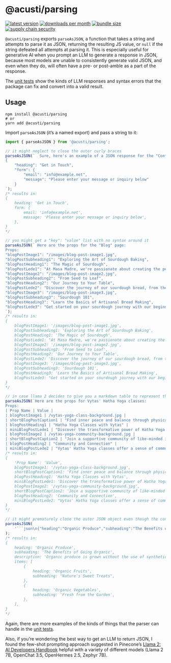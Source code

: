 # @acusti/parsing

[![latest version](https://img.shields.io/npm/v/@acusti/parsing?style=for-the-badge)](https://www.npmjs.com/package/@acusti/parsing)
[![downloads per month](https://img.shields.io/npm/dm/@acusti/parsing?style=for-the-badge)](https://www.npmjs.com/package/@acusti/parsing)
[![bundle size](https://deno.bundlejs.com/badge?q=@acusti/parsing)](https://bundlejs.com/?q=%40acusti%2Fparsing)
[![supply chain security](https://socket.dev/api/badge/npm/package/@acusti/parsing/0.20.1)](https://socket.dev/npm/package/@acusti/parsing/overview/0.20.1)

`@acusti/parsing` exports `parseAsJSON`, a function that takes a string and
attempts to parse it as JSON, returning the resulting JS value, or `null`
if the string defeated all attempts at parsing it. This is especially
useful for generative AI when you prompt an LLM to generate a response in
JSON, because most models are unable to consistently generate valid JSON,
and even when they do, will often have a pre- or post-amble as a part of
the response.

The [unit tests][] show the kinds of LLM responses and syntax errors that
the package can fix and convert into a valid result.

## Usage

```
npm install @acusti/parsing
# or
yarn add @acusti/parsing
```

Import `parseAsJSON` (it’s a named export) and pass a string to it:

````js
import { parseAsJSON } from '@acusti/parsing';

// it might neglect to close the outer curly braces
parseAsJSON(`  Sure, here's an example of a JSON response for the "Contact Form" page:
{
    "heading": "Get in Touch",
    "form": {
        "email": "info@example.net",
        "message": "Please enter your message or inquiry below"
    }
`);
/* results in:
{
    heading: 'Get in Touch',
    form: {
        email: 'info@example.net',
        message: 'Please enter your message or inquiry below',
    },
}
*/

// you might get a "key": "value" list with no syntax around it
parseAsJSON(` Here are the props for the "Blog" page:
Props:
"blogPostImage1": "/images/blog-post-image1.jpg",
"blogPostSubheading1": "Exploring the Art of Sourdough Baking",
"blogPostHeading1": "The Magic of Sourdough",
"blogPostLede1": "At Masa Madre, we're passionate about creating the perfect sourdough bread. Learn more about the art and craft of this ancient tradition.",
"blogPostImage2": "/images/blog-post-image2.jpg",
"blogPostSubheading2": "From Seed to Loaf",
"blogPostHeading2": "Our Journey to Your Table",
"blogPostLede2": "Discover the journey of our sourdough bread, from the seed to the loaf.",
"blogPostImage3": "/images/blog-post-image3.jpg",
"blogPostSubheading3": "Sourdough 101",
"blogPostHeading3": "Learn the Basics of Artisanal Bread Making",
"blogPostLede3": "Get started on your sourdough journey with our beginner's guide to artisanal bread making.",
`);
/* results in:
{
    blogPostImage1: '/images/blog-post-image1.jpg',
    blogPostSubheading1: 'Exploring the Art of Sourdough Baking',
    blogPostHeading1: 'The Magic of Sourdough',
    blogPostLede1: "At Masa Madre, we're passionate about creating the perfect sourdough bread. Learn more about the art and craft of this ancient tradition.",
    blogPostImage2: '/images/blog-post-image2.jpg',
    blogPostSubheading2: 'From Seed to Loaf',
    blogPostHeading2: 'Our Journey to Your Table',
    blogPostLede2: 'Discover the journey of our sourdough bread, from the seed to the loaf.',
    blogPostImage3: '/images/blog-post-image3.jpg',
    blogPostSubheading3: 'Sourdough 101',
    blogPostHeading3: 'Learn the Basics of Artisanal Bread Making',
    blogPostLede3: "Get started on your sourdough journey with our beginner's guide to artisanal bread making.",
}
*/

// in case llama 2 decides to give you a markdown table to represent the JSON
parseAsJSON(`Here are the props for Vytas' Hatha Yoga classes:
Props:
| Prop Name | Value |
| blogPostImage1 | /vytas-yoga-class-background.jpg |
| shortBlogPostCaption1 | "Find inner peace and balance through physical postures and breathing techniques" |
| blogPostHeading1 | "Hatha Yoga Classes with Vytas" |
| miniBlogPostLede1 | "Discover the transformative power of Hatha Yoga with Vytas, a seasoned yoga teacher" |
| blogPostImage2 | /vytas-yoga-community-background.jpg |
| shortBlogPostCaption2 | "Join a supportive community of like-minded individuals and deepen your practice with Vytas" |
| blogPostHeading2 | "Community and Connection" |
| miniBlogPostLede2 | "Vytas' Hatha Yoga classes offer a sense of community and connection" | |`);
/* results in:
{
    'Prop Name': 'Value',
    blogPostImage1: '/vytas-yoga-class-background.jpg',
    shortBlogPostCaption1: 'Find inner peace and balance through physical postures and breathing techniques',
    blogPostHeading1: 'Hatha Yoga Classes with Vytas',
    miniBlogPostLede1: 'Discover the transformative power of Hatha Yoga with Vytas, a seasoned yoga teacher',
    blogPostImage2: '/vytas-yoga-community-background.jpg',
    shortBlogPostCaption2: 'Join a supportive community of like-minded individuals and deepen your practice with Vytas',
    blogPostHeading2: 'Community and Connection',
    miniBlogPostLede2: "Vytas' Hatha Yoga classes offer a sense of community and connection",
}
*/

// it might prematurely close the outer JSON object even though the content continues
parseAsJSON(
    '```json\n{"heading":"Organic Produce","subheading":"The Benefits of Going Organic","description":"Organic produce is grown without the use of synthetic pesticides, herbicides, or fertilizers."},"items":[{"heading":"Organic Fruits","subheading":"Nature\'s Sweet Treats"},{"heading":"Organic Vegetables","subheading":"Fresh from the Garden"}]}\n```',
);
/* results in:
{
    heading: 'Organic Produce',
    subheading: 'The Benefits of Going Organic',
    description: 'Organic produce is grown without the use of synthetic pesticides, herbicides, or fertilizers.',
    items: [
        {
            heading: 'Organic Fruits',
            subheading: "Nature's Sweet Treats",
        },
        {
            heading: 'Organic Vegetables',
            subheading: 'Fresh from the Garden',
        },
    ],
}
*/
````

Again, there are more examples of the kinds of things that the parser can
handle in the [unit tests][].

Also, if you’re wondering the best way to get an LLM to return JSON, I
found the few-shot prompting approach suggested in Pinecone’s [Llama 2: AI
Developers Handbook][] helpful with a variety of different models (Llama 2
7B, OpenChat 3.5, OpenHermes 2.5, Zephyr 7B).

[unit tests]:
    https://github.com/acusti/uikit/blob/main/packages/parsing/src/parse-as-json.test.ts
[llama 2: ai developers handbook]:
    https://www.pinecone.io/learn/llama-2/#Llama-2-Chat-Prompt-Structure

